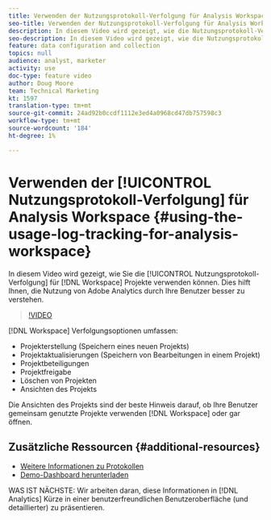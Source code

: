 ```yaml
---
title: Verwenden der Nutzungsprotokoll-Verfolgung für Analysis Workspace
seo-title: Verwenden der Nutzungsprotokoll-Verfolgung für Analysis Workspace
description: In diesem Video wird gezeigt, wie die Nutzungsprotokoll-Verfolgung bei Workspace-Projekten verwendet wird. Dies hilft Ihnen, die Nutzung von Adobe Analytics durch Ihre Benutzer besser zu verstehen.
seo-description: In diesem Video wird gezeigt, wie die Nutzungsprotokoll-Verfolgung bei Workspace-Projekten verwendet wird. Dies hilft Ihnen, die Nutzung von Adobe Analytics durch Ihre Benutzer besser zu verstehen.
feature: data configuration and collection
topics: null
audience: analyst, marketer
activity: use
doc-type: feature video
author: Doug Moore
team: Technical Marketing
kt: 1597
translation-type: tm+mt
source-git-commit: 24ad92b0ccdf1112e3ed4a0968cd47db757598c3
workflow-type: tm+mt
source-wordcount: '184'
ht-degree: 1%

---
```



# Verwenden der [!UICONTROL Nutzungsprotokoll-Verfolgung] für Analysis Workspace {#using-the-usage-log-tracking-for-analysis-workspace}

In diesem Video wird gezeigt, wie Sie die [!UICONTROL Nutzungsprotokoll-Verfolgung] für [!DNL Workspace] Projekte verwenden können. Dies hilft Ihnen, die Nutzung von Adobe Analytics durch Ihre Benutzer besser zu verstehen.

>[!VIDEO](https://video.tv.adobe.com/v/22922/?quality=12)

[!DNL Workspace] Verfolgungsoptionen umfassen:

* Projekterstellung (Speichern eines neuen Projekts)
* Projektaktualisierungen (Speichern von Bearbeitungen in einem Projekt)
* Projektbeteiligungen
* Projektfreigabe
* Löschen von Projekten
* Ansichten des Projekts

Die Ansichten des Projekts sind der beste Hinweis darauf, ob Ihre Benutzer gemeinsam genutzte Projekte verwenden [!DNL Workspace] oder gar öffnen.

## Zusätzliche Ressourcen {#additional-resources}

* [Weitere Informationen zu Protokollen](https://marketing.adobe.com/resources/help/en_US/reference/logs.html)
* [Demo-Dashboard herunterladen](https://adobe.ly/2ygP5ws)

WAS IST NÄCHSTE: Wir arbeiten daran, diese Informationen in [!DNL Analytics] Kürze in einer benutzerfreundlichen Benutzeroberfläche (und detaillierter) zu präsentieren.
